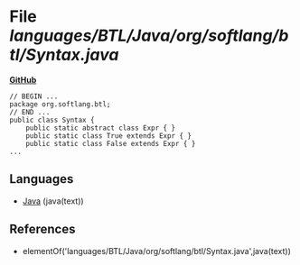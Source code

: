 # File _languages/BTL/Java/org/softlang/btl/Syntax.java_
**[GitHub](https://github.com/softlang/yas/blob/master/languages/BTL/Java/org/softlang/btl/Syntax.java)**
```
// BEGIN ...
package org.softlang.btl;
// END ...
public class Syntax {
    public static abstract class Expr { }
    public static class True extends Expr { }
    public static class False extends Expr { }
...
```

## Languages
* [Java](../languages/Java.md) (java(text))

## References
* elementOf('languages/BTL/Java/org/softlang/btl/Syntax.java',java(text))
